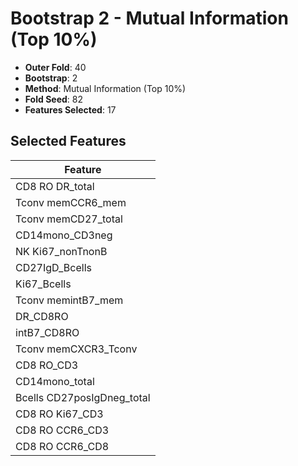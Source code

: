 # Bootstrap 2 - Mutual Information (Top 10%)

- **Outer Fold**: 40
- **Bootstrap**: 2
- **Method**: Mutual Information (Top 10%)
- **Fold Seed**: 82
- **Features Selected**: 17

## Selected Features

| Feature |
|---------|
| CD8 RO DR_total |
| Tconv memCCR6_mem |
| Tconv memCD27_total |
| CD14mono_CD3neg |
| NK Ki67_nonTnonB |
| CD27IgD_Bcells |
| Ki67_Bcells |
| Tconv memintB7_mem |
| DR_CD8RO |
| intB7_CD8RO |
| Tconv memCXCR3_Tconv |
| CD8 RO_CD3 |
| CD14mono_total |
| Bcells CD27posIgDneg_total |
| CD8  RO Ki67_CD3 |
| CD8 RO CCR6_CD3 |
| CD8 RO CCR6_CD8 |

